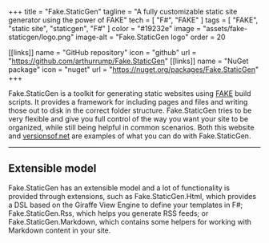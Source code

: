 +++
title = "Fake.StaticGen"
tagline = "A fully customizable static site generator using the power of FAKE"
tech = [ "F#", "FAKE" ]
tags = [ "FAKE", "static site", "staticgen", "F#" ]
color = "#19232e"
image = "assets/fake-staticgen/logo.png"
image-alt = "Fake.StaticGen logo"
order = 20

[[links]]
name = "GitHub repository"
icon = "github"
url = "https://github.com/arthurrump/Fake.StaticGen"
[[links]]
name = "NuGet package"
icon = "nuget"
url = "https://nuget.org/packages/Fake.StaticGen"
+++

Fake.StaticGen is a toolkit for generating static websites using [FAKE](https://fake.build) build scripts. It provides a framework for including pages and files and writing those out to disk in the correct folder structure. Fake.StaticGen tries to be very flexible and give you full control of the way you want your site to be organized, while still being helpful in common scenarios. Both this website and [versionsof.net](https://versionsof.net) are examples of what you can do with Fake.StaticGen.

---

## Extensible model
Fake.StaticGen has an extensible model and a lot of functionality is provided through extensions, such as Fake.StaticGen.Html, which provides a DSL based on the Giraffe View Engine to define your templates in F#; Fake.StaticGen.Rss, which helps you generate RSS feeds; or Fake.StaticGen.Markdown, which contains some helpers for working with Markdown content in your site.